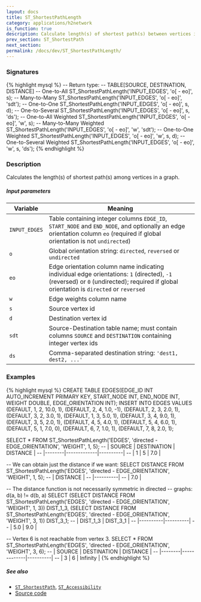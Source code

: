 ```yaml
---
layout: docs
title: ST_ShortestPathLength
category: applications/h2network
is_function: true
description: Calculate length(s) of shortest path(s) between vertices in a graph
prev_section: ST_ShortestPath
next_section:
permalink: /docs/dev/ST_ShortestPathLength/
---
```


### Signatures

{% highlight mysql %}
-- Return type:
--     TABLE[SOURCE, DESTINATION, DISTANCE]
-- One-to-All
ST_ShortestPathLength('INPUT_EDGES', 'o[ - eo]', s);
-- Many-to-Many
ST_ShortestPathLength('INPUT_EDGES', 'o[ - eo]', 'sdt');
-- One-to-One
ST_ShortestPathLength('INPUT_EDGES', 'o[ - eo]', s, d);
-- One-to-Several
ST_ShortestPathLength('INPUT_EDGES', 'o[ - eo]', s, 'ds');
-- One-to-All Weighted
ST_ShortestPathLength('INPUT_EDGES', 'o[ - eo]', 'w', s);
-- Many-to-Many Weighted
ST_ShortestPathLength('INPUT_EDGES', 'o[ - eo]', 'w', 'sdt');
-- One-to-One Weighted
ST_ShortestPathLength('INPUT_EDGES', 'o[ - eo]', 'w', s, d);
-- One-to-Several Weighted
ST_ShortestPathLength('INPUT_EDGES', 'o[ - eo]', 'w', s, 'ds');
{% endhighlight %}

### Description

Calculates the length(s) of shortest path(s) among vertices in a
graph.

##### Input parameters

| Variable      | Meaning                                                                                                                                                                               |
|---------------|---------------------------------------------------------------------------------------------------------------------------------------------------------------------------------------|
| `INPUT_EDGES` | Table containing integer columns `EDGE_ID`, `START_NODE` and `END_NODE`, and optionally an edge orientation column `eo` (required if global orientation is not `undirected`)          |
| `o`           | Global orientation string: `directed`, `reversed` or `undirected`                                                                                                                     |
| `eo`          | Edge orientation column name indicating individual edge orientations: `1` (directed), `-1` (reversed) or `0` (undirected); required if global orientation is `directed` or `reversed` |
| `w`           | Edge weights column name                                                                                                                                                              |
| `s`           | Source vertex id                                                                                                                                                                      |
| `d`           | Destination vertex id                                                                                                                                                                 |
| `sdt`         | Source-Destination table name; must contain columns `SOURCE` and `DESTINATION` containing integer vertex ids                                                                          |
| `ds`          | Comma-separated destination string: `'dest1, dest2, ...'`                                                                                                                             |

### Examples

{% highlight mysql %}
CREATE TABLE EDGES(EDGE_ID INT AUTO_INCREMENT PRIMARY KEY,
                   START_NODE INT,
                   END_NODE INT,
                   WEIGHT DOUBLE,
                   EDGE_ORIENTATION INT);
INSERT INTO EDGES VALUES
    (DEFAULT, 1, 2, 10.0, 1),
    (DEFAULT, 2, 4, 1.0, -1),
    (DEFAULT, 2, 3, 2.0,  1),
    (DEFAULT, 3, 2, 3.0,  1),
    (DEFAULT, 1, 3, 5.0,  1),
    (DEFAULT, 3, 4, 9.0,  1),
    (DEFAULT, 3, 5, 2.0,  1),
    (DEFAULT, 4, 5, 4.0,  1),
    (DEFAULT, 5, 4, 6.0,  1),
    (DEFAULT, 5, 1, 7.0,  0),
    (DEFAULT, 6, 7, 1.0, 1),
    (DEFAULT, 7, 8, 2.0, 1);

SELECT * FROM
    ST_ShortestPathLength('EDGES',
        'directed - EDGE_ORIENTATION',
        'WEIGHT', 1, 5);
-- | SOURCE | DESTINATION | DISTANCE |
-- |--------|-------------|----------|
-- |      1 |           5 |      7.0 |

-- We can obtain just the distance if we want:
SELECT DISTANCE FROM
    ST_ShortestPathLength('EDGES',
        'directed - EDGE_ORIENTATION',
        'WEIGHT', 1, 5);
-- | DISTANCE |
-- |----------|
-- |      7.0 |

-- The distance function is not necessarily symmetric in directed
-- graphs: d(a, b) != d(b, a)
SELECT (SELECT DISTANCE FROM
            ST_ShortestPathLength('EDGES',
                'directed - EDGE_ORIENTATION',
                'WEIGHT', 1, 3)) DIST_1_3,
       (SELECT DISTANCE FROM
            ST_ShortestPathLength('EDGES',
                'directed - EDGE_ORIENTATION',
                'WEIGHT', 3, 1)) DIST_3_1;
-- | DIST_1_3 | DIST_3_1 |
-- |----------|----------|
-- |      5.0 |      9.0 |

-- Vertex 6 is not reachable from vertex 3.
SELECT * FROM
    ST_ShortestPathLength('EDGES',
        'directed - EDGE_ORIENTATION',
        'WEIGHT', 3, 6);
-- | SOURCE | DESTINATION | DISTANCE |
-- |--------|-------------|----------|
-- |      3 |           6 | Infinity |
{% endhighlight %}

##### See also

* [`ST_ShortestPath`](../ST_ShortestPath),
  [`ST_Accessibility`](../ST_Accessibility)
* <a href="https://github.com/irstv/H2GIS/blob/master/h2network/src/main/java/org/h2gis/network/graph_creator/ST_ShortestPathLength.java" target="_blank">Source code</a>
